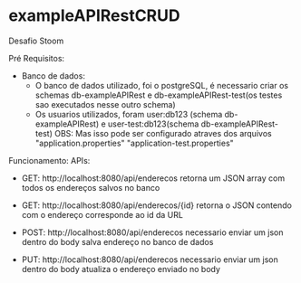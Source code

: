 # exampleAPIRestCRUD
Desafio Stoom

Pré Requisitos:
- Banco de dados:
  - O banco de dados utilizado, foi o postgreSQL, é necessario criar os schemas db-exampleAPIRest e db-exampleAPIRest-test(os testes sao executados nesse outro schema)
  - Os usuarios utilizados, foram user:db123 (schema db-exampleAPIRest) e user-test:db123(schema db-exampleAPIRest-test)
 OBS: Mas isso pode ser configurado atraves dos arquivos "application.properties" "application-test.properties"
 
 Funcionamento:
 APIs:
  - GET: http://localhost:8080/api/enderecos
    retorna um JSON array com todos os endereços salvos no banco
  
  - GET: http://localhost:8080/api/enderecos/{id}
    retorna o JSON contendo com o endereço corresponde ao id da URL 
    
  - POST: http://localhost:8080/api/enderecos
    necessario enviar um json dentro do body
    salva endereço no banco de dados
 
 - PUT: http://localhost:8080/api/enderecos
    necessario enviar um json dentro do body
    atualiza o endereço enviado no body
  
  
